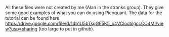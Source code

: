 All these files were not created by me (Alan in the stranks group). They give some good examples of what you can do using Picoquant. The data for the tutorial can be found here https://drive.google.com/file/d/14b1U5bTsgGE5K5_x4VClocblgccCO4MI/view?usp=sharing (too large to put in github). 

